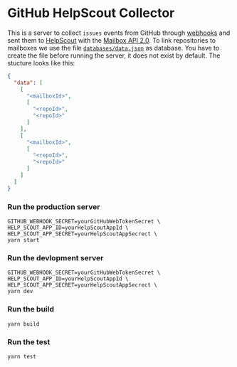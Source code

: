 # GitHub HelpScout Collector

This is a server to collect `issues` events from GitHub through [webhooks](https://developer.github.com/webhooks/) and sent them to [HelpScout](https://helpscout.com) with the [Mailbox API 2.0](https://developer.helpscout.com/mailbox-api/). To link repositories to mailboxes we use the file [`databases/data.json`](databases/data.json.dist) as database. You have to create the file before running the server, it does not exist by default. The stucture looks like this:

```json
{
  "data": [
    [
      "<mailboxId>",
      [
        "<repoId>",
        "<repoId>"
      ]
    ],
    [
      "<mailboxId>",
      [
        "<repoId>",
        "<repoId>"
      ]
    ]
  ]
}
```

### Run the production server

```
GITHUB_WEBHOOK_SECRET=yourGitHubWebTokenSecret \
HELP_SCOUT_APP_ID=yourHelpScoutAppId \
HELP_SCOUT_APP_SECRET=yourHelpScoutAppSecrect \
yarn start
```

### Run the devlopment server

```
GITHUB_WEBHOOK_SECRET=yourGitHubWebTokenSecret \
HELP_SCOUT_APP_ID=yourHelpScoutAppId \
HELP_SCOUT_APP_SECRET=yourHelpScoutAppSecrect \
yarn dev
```

### Run the build

```
yarn build
```

### Run the test

```
yarn test
```
